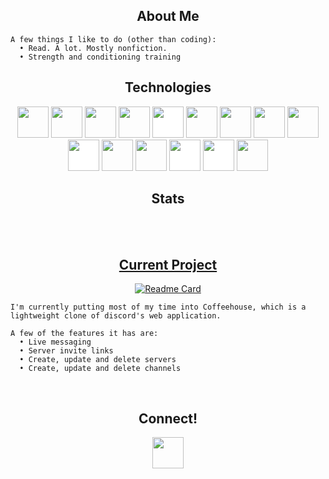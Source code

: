 <h2 align=center>About Me</h2>

```
A few things I like to do (other than coding):
  • Read. A lot. Mostly nonfiction.
  • Strength and conditioning training
```

<h2 align=center>Technologies</h2>
<div align=center>
  <img src="https://cdn.jsdelivr.net/gh/devicons/devicon/icons/javascript/javascript-original.svg" style=width:50px />
  <img src="https://cdn.jsdelivr.net/gh/devicons/devicon/icons/react/react-original.svg" style=width:50px />
  <img src="https://cdn.jsdelivr.net/gh/devicons/devicon/icons/redux/redux-original.svg" style=width:50px /> 
  <img src="https://cdn.jsdelivr.net/gh/devicons/devicon/icons/nodejs/nodejs-original.svg" style=width:50px /> 
  <img src="https://cdn.jsdelivr.net/gh/devicons/devicon/icons/express/express-original.svg" style=width:50px;background-color:#ffffff /> 
  <img src="https://cdn.jsdelivr.net/gh/devicons/devicon/icons/postgresql/postgresql-original.svg" style=width:50px /> 
  <img src="https://cdn.jsdelivr.net/gh/devicons/devicon/icons/sequelize/sequelize-original.svg" style=width:50px />
  <img src="https://cdn.jsdelivr.net/gh/devicons/devicon/icons/css3/css3-original.svg" style=width:50px />
  <img src="https://cdn.jsdelivr.net/gh/devicons/devicon/icons/html5/html5-original.svg" style=width:50px />
  <img src="https://cdn.jsdelivr.net/gh/devicons/devicon/icons/socketio/socketio-original.svg" style=width:50px;background-color:#ffffff />
  <img src="https://cdn.jsdelivr.net/gh/devicons/devicon/icons/git/git-original.svg" style=width:50px /> 
  <img src="https://cdn.jsdelivr.net/gh/devicons/devicon/icons/visualstudio/visualstudio-plain.svg" style=width:50px />
  <img src="https://cdn.jsdelivr.net/gh/devicons/devicon/icons/flask/flask-original.svg" style=width:50px;background-color:#ffffff />
  <img src="https://cdn.jsdelivr.net/gh/devicons/devicon/icons/sqlalchemy/sqlalchemy-original.svg" style=width:50px;background-color:#ffffff />
  <img src="https://cdn.jsdelivr.net/gh/devicons/devicon/icons/amazonwebservices/amazonwebservices-original.svg" style=width:50px />
  

<div align=center>
<h2>Stats</h2>
  </br>
  
  <!-- [![Anurag's GitHub stats](https://github-readme-stats.vercel.app/api?username=codewhatthouwilt&hide=stars,issues&show_icons=true&theme=github_dark)](https://github.com/CodeWhatThouWilt) -->
  
<!--   [![willianrod's wakatime stats](https://github-readme-stats.vercel.app/api/wakatime?username=@Yake&theme=github_dark)](https://github.com/CodeWhatThouWilt) -->

  </br>
</div>

<div align=center>
<h2><a href=https://coffeehouse-app.herokuapp.com/>Current Project</a></h2>

[![Readme Card](https://github-readme-stats.vercel.app/api/pin/?username=CodeWhatThouWilt&repo=coffeehouse&theme=github_dark)](https://github.com/CodeWhatThouWilt/coffeehouse)
  <div align=left>

```
I'm currently putting most of my time into Coffeehouse, which is a lightweight clone of discord's web application.

A few of the features it has are:
  • Live messaging
  • Server invite links
  • Create, update and delete servers
  • Create, update and delete channels
```
  </div>
</div>

</br>
<h2 align=center>Connect!</h2>
<div align=center>
  <a href=https://www.linkedin.com/in/jacob-north-9b1266226/>
    <img src="https://cdn.jsdelivr.net/gh/devicons/devicon/icons/linkedin/linkedin-original.svg" style=width:50px />
  </a>

</div>








<!-- - 🔭 I’m currently working on ...
- 🌱 I’m currently learning ...
- 👯 I’m looking to collaborate on ...
- 🤔 I’m looking for help with ...
- 💬 Ask me about ...
- 📫 How to reach me: ...
- 😄 Pronouns: ...
- ⚡ Fun fact: ...
-->

